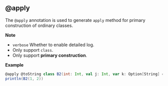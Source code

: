 ## @apply

The `@apply` annotation is used to generate `apply` method for primary construction of ordinary classes.

**Note**

- `verbose` Whether to enable detailed log.
- Only support `class`.
- Only support **primary construction**.

**Example**

```scala
@apply @toString class B2(int: Int, val j: Int, var k: Option[String] = None, t: Option[Long] = Some(1L))
println(B2(1, 2))
```